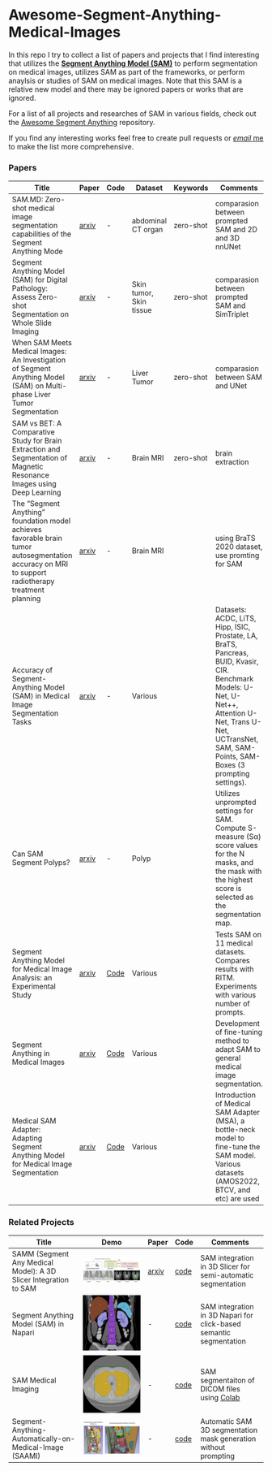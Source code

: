 # Awesome-Segment-Anything-Medical-Images

In this repo I try to collect a list of papers and projects that I find interesting that utilizes the **[Segment Anything Model (SAM)](https://github.com/facebookresearch/segment-anything)** to perform segmentation on medical images, utilizes SAM as part of the frameworks, or perform anaylsis or studies of SAM on medical images. Note that this SAM is a relative new model and there may be ignored papers or works that are ignored. 

For a list of all projects and researches of SAM in various fields, check out the [Awesome Segment Anything](https://github.com/Hedlen/awesome-segment-anything) repository.

If you find any interesting works feel free to create pull requests or [*email* me](mailto:knight16729438@gmail.com) to make the list more comprehensive.



### Papers 



| Title                  | Paper                  | Code                                                    | Dataset                                                         | Keywords | Comments                                                     |
| ---------------------- | ---------------------- |  ---------------------- | ------------------------------------------------------------ | ------------------------------------------------------------ | ------------------------------------------------------------ |
|SAM.MD: Zero-shot medical image segmentation capabilities of the Segment Anything Mode |  [arxiv](https://arxiv.org/pdf/2304.05396.pdf) | - | abdominal CT organ | zero-shot | comparasion between prompted SAM and 2D and 3D nnUNet |
| Segment Anything Model (SAM) for Digital Pathology: Assess Zero-shot Segmentation on Whole Slide Imaging |  [arxiv](https://arxiv.org/pdf/2304.04155.pdf) | - | Skin tumor, Skin tissue | zero-shot | comparasion between prompted SAM and SimTriplet 
| When SAM Meets Medical Images: An Investigation of Segment Anything Model (SAM) on Multi-phase Liver Tumor Segmentation |  [arxiv](https://arxiv.org/pdf/2304.08506v1.pdf) | - | Liver Tumor  | zero-shot | comparasion between SAM and UNet 
| SAM vs BET: A Comparative Study for Brain Extraction and Segmentation of Magnetic Resonance Images using Deep Learning |  [arxiv](https://arxiv.org/pdf/2304.04738.pdf) | - | Brain MRI  | zero-shot | brain extraction
|The “Segment Anything” foundation model achieves favorable brain tumor autosegmentation accuracy on MRI to support radiotherapy treatment planning |  [arxiv](https://arxiv.org/abs/2304.07875) | - | Brain MRI  |  | using BraTS 2020 dataset, use promting for SAM
|Accuracy of Segment-Anything Model (SAM) in Medical Image Segmentation Tasks |  [arxiv](https://arxiv.org/abs/2304.09324) | - | Various  |  | Datasets: ACDC, LiTS, Hipp, ISIC, Prostate, LA, BraTS, Pancreas, BUID, Kvasir, CIR. Benchmark Models: U-Net, U-Net++, Attention U-Net, Trans U-Net, UCTransNet, SAM, SAM-Points, SAM-Boxes (3 prompting settings).
|Can SAM Segment Polyps? |  [arxiv](https://arxiv.org/pdf/2304.07583.pdf) | - | Polyp  |  | Utilizes unprompted settings for SAM. Compute S-measure (Sα) score values for the N masks, and the mask with the highest score is selected as the segmentation map.
|Segment Anything Model for Medical Image Analysis: an Experimental Study |  [arxiv](https://arxiv.org/abs/2304.10517) | [Code](https://github.com/mazurowski-lab/segment-anything-medical) | Various  |  | Tests SAM on 11 medical datasets. Compares results with RITM. Experiments with various number of prompts.
|Segment Anything in Medical Images|  [arxiv](https://arxiv.org/abs/2304.12306) | [Code](https://github.com/bowang-lab/MedSAM) | Various  |  | Development of fine-tuning method to adapt SAM to general medical image segmentation.
|Medical SAM Adapter: Adapting Segment Anything Model for Medical Image Segmentation|  [arxiv](https://arxiv.org/abs/2304.12620) | [Code](https://github.com/WuJunde/Medical-SAM-Adapter) | Various  |  | Introduction of Medical SAM Adapter (MSA), a bottle-neck model to fine-tune the SAM model. Various datasets (AMOS2022, BTCV, and etc) are used

### Related Projects

| Title                  | Demo                  | Paper |Code                                                    |                      Comments                                                     |
| ---------------------- | ---------------------- |  ---------------------- | ------------------------------------------------------------ | ------------------------------------------------------------ |
|SAMM (Segment Any Medical Model): A 3D Slicer Integration to SAM |![img](./images/proj_samm_01.png) | [arxiv](https://arxiv.org/pdf/2304.05622.pdf) | [code](https://github.com/bingogome/samm)  | SAM integration in 3D Slicer for semi-automatic segmentation
|Segment Anything Model (SAM) in Napari |![img](./images/proj_sam_napari_01.png) | - | [code](https://github.com/MIC-DKFZ/napari-sam) | SAM integration in 3D Napari for click-based semantic segmentation
|SAM Medical Imaging | ![img](./images/proj_samdicom_01.png) | - | [code](https://github.com/amine0110/SAM-Medical-Imaging) | SAM segmentaiton of DICOM files using [Colab](https://colab.research.google.com/drive/1slN4dnIHGrc_eiUXaa27lRUFNZ9TIwOX?usp=sharing)
|Segment-Anything-Automatically-on-Medical-Image (SAAMI) | ![img](./images/proj_saami_01.png) | - | [code](https://github.com/AxDante/SAAMI) | Automatic SAM 3D segmentation mask generation without prompting

